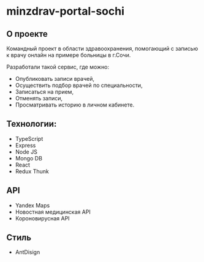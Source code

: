 # minzdrav-portal-sochi

## О проекте
Командный проект в области здравоохранения, помогающий с записью к врачу онлайн на примере больницы в г.Сочи.

Разработали такой сервис, где можно:
* Опубликовать записи врачей, 
* Осуществить подбор врачей по специальности, 
* Записаться на прием, 
* Отменять записи,
* Просматривать историю в личном кабинете.

## Технологии:
* TypeScript
* Express
* Node JS
* Mongo DB
* React
* Redux Thunk

## API
* Yandex Maps
* Новостная медицинская API
* Короновирусная API

## Стиль
* AntDisign
